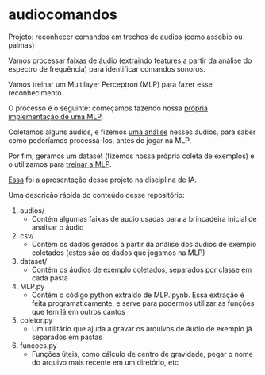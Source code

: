 # audiocomandos
Projeto: reconhecer comandos em trechos de audios (como assobio ou palmas)

Vamos processar faixas de áudio (extraindo features a partir da análise do espectro de frequência) para identificar comandos sonoros.

Vamos treinar um Multilayer Perceptron (MLP) para fazer esse reconhecimento.

O processo é o seguinte: começamos fazendo nossa [própria implementação de uma MLP](https://nbviewer.jupyter.org/github/diego-lima/audiocomandos/blob/master/MLP.ipynb).

Coletamos alguns áudios, e fizemos [uma análise](https://nbviewer.jupyter.org/github/diego-lima/audiocomandos/blob/master/Analisando%20audio.ipynb) nesses áudios, para saber como poderíamos processá-los, antes de jogar na MLP.

Por fim, geramos um dataset (fizemos nossa própria coleta de exemplos) e o utilizamos para [treinar a MLP](https://nbviewer.jupyter.org/github/diego-lima/audiocomandos/blob/master/Modelo.ipynb).


[Essa](https://github.com/diego-lima/audiocomandos/blob/master/IA%20Audiocomandos.pdf) foi a apresentação desse projeto na disciplina de IA.


Uma descrição rápida do conteúdo desse repositório:

1. audios/
    - Contém algumas faixas de audio usadas para a brincadeira inicial de analisar o áudio
2. csv/
    - Contém os dados gerados a partir da análise dos áudios de exemplo coletados (estes são os dados que jogamos na MLP)
3. dataset/
    - Contém os áudios de exemplo coletados, separados por classe em cada pasta
4. MLP.py
    - Contém o código python extraído de MLP.ipynb. Essa extração é feita programaticamente, e serve para podermos utilizar as funções que tem lá em outros cantos
5. coletor.py
    - Um utilitário que ajuda a gravar os arquivos de áudio de exemplo já separados em pastas
6. funcoes.py
    - Funções úteis, como cálculo de centro de gravidade, pegar o nome do arquivo mais recente em um diretório, etc
